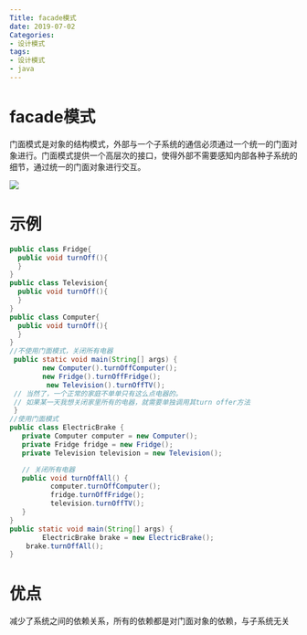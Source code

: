 ```yaml
---
Title: facade模式
date: 2019-07-02
Categories:
- 设计模式
tags:
- 设计模式
- java
---
```


# facade模式

门面模式是对象的结构模式，外部与一个子系统的通信必须通过一个统一的门面对象进行。门面模式提供一个高层次的接口，使得外部不需要感知内部各种子系统的细节，通过统一的门面对象进行交互。

<!--more-->

![](https://shinerio.oss-cn-beijing.aliyuncs.com/blog_images/uncategory/20190702153926.png)

# 示例

```java
public class Fridge{
  public void turnOff(){ 
  }
}
public class Television{
  public void turnOff(){ 
  }
}
public class Computer{
  public void turnOff(){ 
  }
}
//不使用门面模式，关闭所有电器
 public static void main(String[] args) {
 		new Computer().turnOffComputer();
 		new Fridge().turnOffFridge();
		 new Television().turnOffTV();
 // 当然了，一个正常的家庭不单单只有这么点电器的。
 // 如果某一天我想关闭家里所有的电器，就需要单独调用其turn offer方法
 } 
//使用门面模式
public class ElectricBrake {
   private Computer computer = new Computer();
   private Fridge fridge = new Fridge();
   private Television television = new Television();

   // 关闭所有电器
   public void turnOffAll() {
          computer.turnOffComputer();
          fridge.turnOffFridge();
          television.turnOffTV();
   }
} 
public static void main(String[] args) {
 		ElectricBrake brake = new ElectricBrake();
    brake.turnOffAll();
} 
```

# 优点

减少了系统之间的依赖关系，所有的依赖都是对门面对象的依赖，与子系统无关




